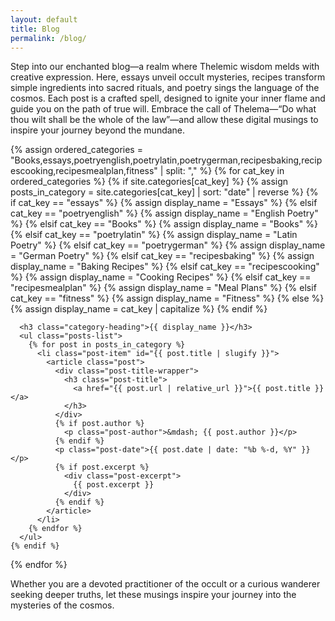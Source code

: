 ```yaml
---
layout: default
title: Blog
permalink: /blog/
---
```

Step into our enchanted blog—a realm where Thelemic wisdom melds with creative expression. Here, essays unveil occult mysteries, recipes transform simple ingredients into sacred rituals, and poetry sings the language of the cosmos. Each post is a crafted spell, designed to ignite your inner flame and guide you on the path of true will. Embrace the call of Thelema—“Do what thou wilt shall be the whole of the law”—and allow these digital musings to inspire your journey beyond the mundane.

<section class="category-posts">
  {% assign ordered_categories = "Books,essays,poetryenglish,poetrylatin,poetrygerman,recipesbaking,recipescooking,recipesmealplan,fitness" | split: "," %}
  {% for cat_key in ordered_categories %}
    {% if site.categories[cat_key] %}
      {% assign posts_in_category = site.categories[cat_key] | sort: "date" | reverse %}
      {% if cat_key == "essays" %}
        {% assign display_name = "Essays" %}
      {% elsif cat_key == "poetryenglish" %}
        {% assign display_name = "English Poetry" %}
      {% elsif cat_key == "Books" %}
        {% assign display_name = "Books" %}
      {% elsif cat_key == "poetrylatin" %}
        {% assign display_name = "Latin Poetry" %}
      {% elsif cat_key == "poetrygerman" %}
        {% assign display_name = "German Poetry" %}
      {% elsif cat_key == "recipesbaking" %}
        {% assign display_name = "Baking Recipes" %}
      {% elsif cat_key == "recipescooking" %}
        {% assign display_name = "Cooking Recipes" %}
      {% elsif cat_key == "recipesmealplan" %}
        {% assign display_name = "Meal Plans" %}
      {% elsif cat_key == "fitness" %}
        {% assign display_name = "Fitness" %}
      {% else %}
        {% assign display_name = cat_key | capitalize %}
      {% endif %}
      
      <h3 class="category-heading">{{ display_name }}</h3>
      <ul class="posts-list">
        {% for post in posts_in_category %}
          <li class="post-item" id="{{ post.title | slugify }}">
            <article class="post">
              <div class="post-title-wrapper">
                <h3 class="post-title">
                  <a href="{{ post.url | relative_url }}">{{ post.title }}</a>
                </h3>
              </div>
              {% if post.author %}
                <p class="post-author">&mdash; {{ post.author }}</p>
              {% endif %}
              <p class="post-date">{{ post.date | date: "%b %-d, %Y" }}</p>
              {% if post.excerpt %}
                <div class="post-excerpt">
                  {{ post.excerpt }}
                </div>
              {% endif %}
            </article>
          </li>
        {% endfor %}
      </ul>
    {% endif %}
  {% endfor %}
</section>

Whether you are a devoted practitioner of the occult or a curious wanderer seeking deeper truths, let these musings inspire your journey into the mysteries of the cosmos.

